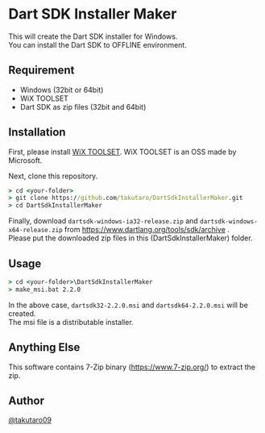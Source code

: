 # Dart SDK Installer Maker

This will create the Dart SDK installer for Windows.  
You can install the Dart SDK to OFFLINE environment.

## Requirement

- Windows (32bit or 64bit)
- WiX TOOLSET
- Dart SDK as zip files (32bit and 64bit)

## Installation

First, please install [WiX TOOLSET](http://wixtoolset.org/). WiX TOOLSET is an OSS made by Microsoft.

Next, clone this repository.

```cmd
> cd <your-folder>
> git clone https://github.com/takutaro/DartSdkInstallerMaker.git
> cd DartSdkInstallerMaker
```

Finally, download `dartsdk-windows-ia32-release.zip` and `dartsdk-windows-x64-release.zip` from
https://www.dartlang.org/tools/sdk/archive .  
Please put the downloaded zip files in this (DartSdkInstallerMaker) folder.

## Usage

```cmd
> cd <your-folder>\DartSdkInstallerMaker
> make_msi.bat 2.2.0
```

In the above case, `dartsdk32-2.2.0.msi` and `dartsdk64-2.2.0.msi` will be created.  
The msi file is a distributable installer.

## Anything Else

This software contains 7-Zip binary (https://www.7-zip.org/) to extract the zip.

## Author

[@takutaro09](https://twitter.com/takutaro09)
